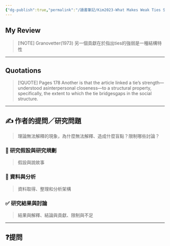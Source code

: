 ```yaml
---
{"dg-publish":true,"permalink":"/讀書筆記/Kim2023-What Makes Weak Ties Strong/Granovetter(1973) 另一個貢獻在於指出ties的強弱是一種結構特性/","tags":["李樹論文"],"noteIcon":"3","created":"2025-06-02T20:10:01.000+08:00","updated":"2025-06-10T19:31:14.397+08:00"}
---
```











## My Review



> [!NOTE] Granovetter(1973) 另一個貢獻在於指出ties的強弱是一種結構特性
>  

---


## Quotations

> [!QUOTE] Pages 178
> Another is that the article linked a tie’s strength—understood asinterpersonal closeness—to a structural property, specifically, the extent to which the tie bridgesgaps in the social structure.



---

## ✍️ 作者的提問／研究問題

> 理論無法解釋的現象，為什麼無法解釋、造成什麼盲點？限制哪些討論？


### 🎯 研究假設與研究規劃
> 假設與說故事


### 🔢 資料與分析
> 資料取得、整理和分析架構


### ✅ 研究結果與討論
> 結果與解釋、結論與貢獻、限制與不足


---
## ❓提問

















